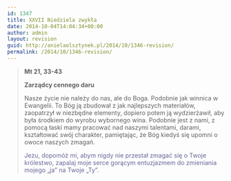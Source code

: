 ```yaml
---
id: 1347
title: XXVII Niedziela zwykła
date: 2014-10-04T14:04:34+00:00
author: admin
layout: revision
guid: http://anielaolsztynek.pl/2014/10/1346-revision/
permalink: /2014/10/1346-revision/
---
```

> **Mt 21, 33-43**
> 
> **Zarządcy cennego daru**
> 
> Nasze życie nie należy do nas, ale do Boga. Podobnie jak winnica w Ewangelii. To Bóg ją zbudował z jak najlepszych materiałów, zaopatrzył w niezbędne elementy, dopiero potem ją wydzierżawił, aby była środkiem do wyrobu wybornego wina. Podobnie jest z nami, z pomocą łaski mamy pracować nad naszymi talentami, darami, kształtować swój charakter, pamiętając, że Bóg kiedyś się upomni o owoce naszych zmagań.
> 
> <span style="color: #666699;">Jezu, dopomóż mi, abym nigdy nie przestał zmagać się o Twoje królestwo, zapalaj moje serce gorącym entuzjazmem do zmieniania mojego &#8222;ja&#8221; na Twoje &#8222;Ty&#8221;.</span>